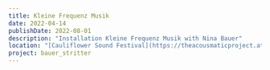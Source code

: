```yaml
---
title: Kleine Frequenz Musik
date: 2022-04-14
publishDate: 2022-08-01
description: "Installation Kleine Frequenz Musik with Nina Bauer"
location: "[Cauliflower Sound Festival](https://theacousmaticproject.at/1912/?lang=en), Akademie der bildenden Künste, Vienna"
project: bauer_stritter
---
```


